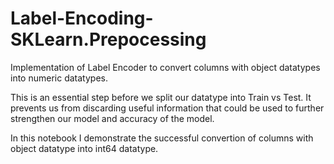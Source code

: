 # Label-Encoding-SKLearn.Prepocessing
Implementation of Label Encoder to convert columns with object datatypes into numeric datatypes.

This is an essential step before we split our datatype into Train vs Test. It prevents us from discarding useful information that could be used to further strengthen our model and accuracy of the model. 

In this notebook I demonstrate the successful convertion of columns with object datatype into int64 datatype. 


